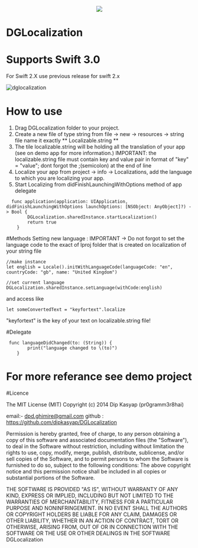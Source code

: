 
<p align="center"> 
<img src="https://user-images.githubusercontent.com/12591229/36713674-ded0ca38-1bb6-11e8-8448-1e18b7d345cf.png">
</p>

# DGLocalization 
# Supports Swift 3.0
For Swift 2.X use previous release for swift 2.x

![dglocalization](https://cloud.githubusercontent.com/assets/12591229/18203270/b1ba7076-7135-11e6-9ead-6921c8d19ab8.gif)
# How to use
1. Drag DGLocalization folder to your project.
2. Create a new file of type string from file -> new -> resources -> string file  name it exactly ** Localizable.string **
3. The tile localizable.string will be holding all the translation of your app (see on demo app for more information.) IMPORTANT: the localizable.string file must contain key and value pair in format of "key" = "value"; dont forgot the ;(semicolon) at the end of line
4. Localize your app from  project -> info -> Localizations, add the language to which you are localizing your app.
5. Start Localizing from didFinishLaunchingWithOptions method of app delegate
 
``` 
  func application(application: UIApplication, didFinishLaunchingWithOptions launchOptions: [NSObject: AnyObject]?) -> Bool {
        DGLocalization.sharedInstance.startLocalization()
        return true
    }
```
#Methods
Setting new language : IMPORTANT -> Do not forgot to set the language code to the exact of lproj folder that is created on localization of your string file

```
//make instance
let english = Locale().initWithLanguageCode(languageCode: "en", countryCode: "gb", name: "United Kingdom")

//set current language
DGLocalization.sharedInstance.setLanguage(withCode:english)

```

 and access like  
 ```
let someConvertedText = "keyfortext".localize
```
"keyfortext" is the key of your text on localizable.string file! 

#Delegate
```
 func languageDidChanged(to: (String)) {
        print("language changed to \(to)")
    }
```
# For more referance see demo project

#Licence

The MIT License (MIT)
Copyright (c) 2014 Dip Kasyap (pr0gramm3r8hai)

email:- dpd.ghimire@gmail.com
github : https://github.com/dipkasyap/DGLocalization

Permission is hereby granted, free of charge, to any person obtaining a copy of this software and associated documentation files (the "Software"), to deal in the Software without restriction, including without limitation the rights to use, copy, modify, merge, publish, distribute, sublicense, and/or sell copies of the Software, and to permit persons to whom the Software is furnished to do so, subject to the following conditions:
The above copyright notice and this permission notice shall be included in all copies or substantial portions of the Software.

THE SOFTWARE IS PROVIDED "AS IS", WITHOUT WARRANTY OF ANY KIND, EXPRESS OR IMPLIED, INCLUDING BUT NOT LIMITED TO THE WARRANTIES OF MERCHANTABILITY, FITNESS FOR A PARTICULAR PURPOSE AND NONINFRINGEMENT. IN NO EVENT SHALL THE AUTHORS OR COPYRIGHT HOLDERS BE LIABLE FOR ANY CLAIM, DAMAGES OR OTHER LIABILITY, WHETHER IN AN ACTION OF CONTRACT, TORT OR OTHERWISE, ARISING FROM, OUT OF OR IN CONNECTION WITH THE SOFTWARE OR THE USE OR OTHER DEALINGS IN THE SOFTWARE DGLocalization

